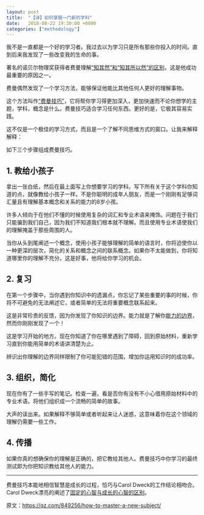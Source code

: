 ```yaml
---
layout: post
title:  "【译】如何掌握一门新的学科"
date:   2018-08-22 19:30:00 +0800 
categories: ["methodology"]
---
```


我不是一直都是一个好的学习者。我过去以为学习只是所有那些你投入的时间。直到后来我发现了一些改变我的生命的事。

著名的诺贝尔物理奖获得者费曼理解[“知其然”和“知其所以然”的区别][difference knowing something and knowing the name of something]，这是他成功最重要的原因之一。

费曼偶然发现了一个学习方法，能够保证他能比其他任何人更好的理解事物。

这个方法叫作[“费曼技巧”][Feynman Technique]，它将帮你学习得更加深入，更加快速而不论你想学的主题，学科，概念是什么。费曼技巧适合学习任何东西。更好的是，它极其容易实践。

这不仅是一个极佳的学习方式，而且是一个了解不同思维方式的窗口。让我来解释解释：

如下三个步骤组成费曼技巧。

## 1. 教给小孩子
拿出一张白纸，然后在最上面写上你想要学习的学科。写下所有关于这个学科你知道的点，就像教给小孩子一样。不是你聪明的成年人朋友，而是一个刚刚有足够词汇量且有理解基本概念和关系的能力的8岁小孩。

许多人倾向于在他们不懂的时候使用复杂的词汇和专业术语来掩饰。问题在于我们只能骗到我们自己，因为我们不知道我们根本就不理解。而且使用专业术语使我们的理解掩盖于那些周围的人。

当你从头到尾阐述一个概念，使用小孩子能够理解的简单的语言时，你将迫使你以一种更深的层次，简化的关系和概念之间的联系概念。如果你不太能做到，你将知道哪里你的理解不充分。这是好事，他将给你学习的机会。

## 2. 复习


在第一个步骤中，当你遇到你知识中的遗漏点，你忘记了某些重要的事的时候，你将不可避免的无法阐述它，或者简单的无法将重要概念联系起来。

这是非常珍贵的反馈，因为你发现了你知识的边界。能力就是了解你[能力的边界][limit of abilities]，然而你刚刚发现了一个！

这是学习开始的地方。现在你知道了你在哪里遇到了障碍，回到原始材料，重新学习直到你能用简单的术语讲清楚为止。

辨识出你理解的边界同样限制了你可能犯错的范围，增加你运用知识时的成功率。

## 3. 组织，简化


现在你有了一些手写的笔记。检查一遍，看是否你有没有不小心借用原始材料中的专业术语。将他们组织成一个流畅的简单的故事。

大声的读出来。如果解释不够简单或者听起来让人迷惑，这意味着你在这个领域的理解仍需要一些工作。

## 4. 传播


如果你真的想确保你的理解是正确的，把它教给其他人。费曼技巧中你学习的最终测试即为你把知识教给其他人的能力。

----------------

费曼技巧本能地相信智慧是成长的过程，恰巧与Carol Dweck的工作结论相吻合。Carol Dweck漂亮的阐述了[固定的心智与成长的心智的区别][fixed and growth mindset]。

原文：<https://qz.com/849256/how-to-master-a-new-subject/>

[difference knowing something and knowing the name of something]:https://www.farnamstreetblog.com/2015/01/richard-feynman-knowing-something/
[Feynman Technique]:https://www.farnamstreetblog.com/2012/04/learn-anything-faster-with-the-feynman-technique/
[limit of abilities]:https://www.farnamstreetblog.com/2013/12/mental-model-circle-of-competence/
[fixed and growth mindset]:https://www.farnamstreetblog.com/2015/03/carol-dweck-mindset/